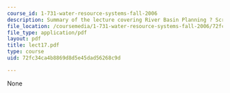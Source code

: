 ```yaml
---
course_id: 1-731-water-resource-systems-fall-2006
description: Summary of the lecture covering River Basin Planning ? Screening Models.
file_location: /coursemedia/1-731-water-resource-systems-fall-2006/72fc34ca4b8869d8d5e45dad56268c9d_lect17.pdf
file_type: application/pdf
layout: pdf
title: lect17.pdf
type: course
uid: 72fc34ca4b8869d8d5e45dad56268c9d

---
```

None